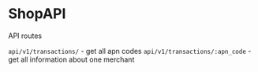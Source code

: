 # ShopAPI

API routes

`api/v1/transactions/` - get all apn codes
`api/v1/transactions/:apn_code` - get all information about one merchant

<!-- 

Here is a sales history file for a shop. 
1. I want you to create and load this into an SQL database, 
2. create an API and an interface that will give the shop owner a monthly view of ex tax sales and gross profit this year vs last year. 
3. Shop owners want to be able to easily see if they have improved or not compared to the same month in the previous year. -->
